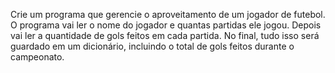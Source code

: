 Crie um programa que gerencie o aproveitamento de um jogador de futebol. O programa vai ler
o nome do jogador e quantas partidas ele jogou. Depois vai ler a quantidade de gols feitos em
cada partida. No final, tudo isso será guardado em um dicionário, incluindo o total de gols
feitos durante o campeonato.
